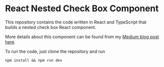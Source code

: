 # React Nested Check Box Component

This repository contains the code written in React and TypeScript that builds a nested check box React component.

More details about this component can be found from my [Medium blog post here](https://medium.com/sltc-sean-learns-to-code/how-i-build-a-nested-checkbox-react-component-7eef982d1ea9).

To run the code, just clone the repository and run

```
npm install && npm run dev
```

